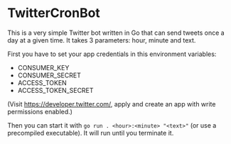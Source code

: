 # TwitterCronBot

This is a very simple Twitter bot written in Go that can send tweets once a day at a given time. It takes 3 parameters: hour, minute and text.

First you have to set your app credentials in this environment variables:
* CONSUMER_KEY
* CONSUMER_SECRET
* ACCESS_TOKEN
* ACCESS_TOKEN_SECRET

(Visit https://developer.twitter.com/, apply and create an app with write permissions enabled.)

Then you can start it with `go run . <hour>:<minute> "<text>"` (or use a precompiled executable). It will run until you terminate it.
